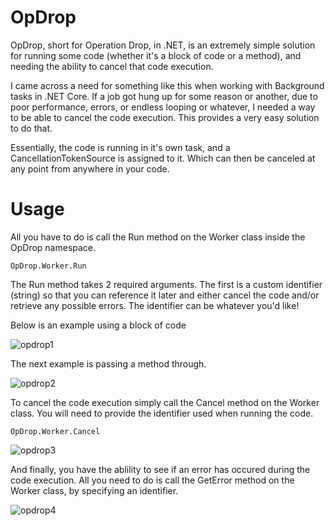 # OpDrop

OpDrop, short for Operation Drop, in .NET, is an extremely simple solution for running some code (whether it's a block of code or a method), and needing the ability to cancel that code execution.

I came across a need for something like this when working with Background tasks in .NET Core. If a job got hung up for some reason or another, due to poor performance, errors, or endless looping or whatever, I needed a way to be able to cancel the code execution. This provides a very easy solution to do that.

Essentially, the code is running in it's own task, and a CancellationTokenSource is assigned to it. Which can then be canceled at any point from anywhere in your code.

# Usage

All you have to do is call the Run method on the Worker class inside the OpDrop namespace.
````
OpDrop.Worker.Run
````
The Run method takes 2 required arguments. The first is a custom identifier (string) so that you can reference it later and either cancel the code and/or retrieve any possible errors. The identifier can be whatever you'd like!

Below is an example using a block of code

![opdrop1](https://user-images.githubusercontent.com/10837928/148834104-62935dae-16c5-4ab0-9ed9-6ad1ed2353f8.PNG)

The next example is passing a method through.

![opdrop2](https://user-images.githubusercontent.com/10837928/148834990-c4008693-5589-4a1f-a06a-b80f059b2ded.PNG)

To cancel the code execution simply call the Cancel method on the Worker class. You will need to provide the identifier used when running the code.
````
OpDrop.Worker.Cancel
````
![opdrop3](https://user-images.githubusercontent.com/10837928/148835429-f77c2c7d-3193-4909-8dc5-70bd6f95e9e5.PNG)

And finally, you have the ablility to see if an error has occured during the code execution. All you need to do is call the GetError method on the Worker class, by specifying an identifier.

![opdrop4](https://user-images.githubusercontent.com/10837928/148836035-4cc38c19-f62c-44ff-9121-880e27daa662.PNG)

